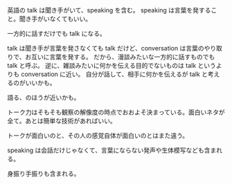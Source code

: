 英語の talk は聞き手がいて、speaking を含む。
speaking は言葉を発すること。聞き手がいなくてもいい。

一方的に話すだけでも talk になる。

talk は聞き手が言葉を発さなくても talk だけど、conversation は言葉のやり取りで、お互いに言葉を発する。
だから、漫談みたいな一方的に話すものでも talk と呼ぶ。
逆に、雑談みたいに何かを伝える目的でないものは talk というよりも conversation に近い。
自分が話して、相手に何かを伝えるが talk と考えるのがいいかも。

語る、のほうが近いかも。

トーク力はそもそも観察の解像度の時点でおおよそ決まっている。面白いネタが全て。あとは簡単な技術があればいい。

トークが面白いのと、その人の感覚自体が面白いのとはまた違う。

speaking は会話だけじゃなくて、言葉にならない発声や生体模写なども含まれる。

身振り手振りも含まれる。
